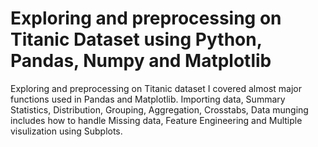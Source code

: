 # Exploring and preprocessing on Titanic Dataset using Python, Pandas, Numpy and Matplotlib
Exploring and preprocessing on Titanic dataset
I covered almost major functions used in Pandas and Matplotlib.
Importing data, Summary Statistics, Distribution, Grouping, Aggregation, Crosstabs, Data munging includes how to handle Missing data, Feature Engineering and Multiple visulization using Subplots.
